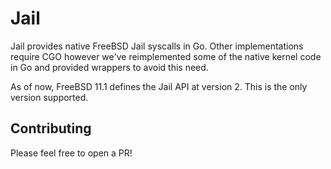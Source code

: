 # Jail

Jail provides native FreeBSD Jail syscalls in Go.  Other implementations require CGO however we've reimplemented some of the native kernel code in Go and provided wrappers to avoid this need.

As of now, FreeBSD 11.1 defines the Jail API at version 2. This is the only version supported.

## Contributing

Please feel free to open a PR!